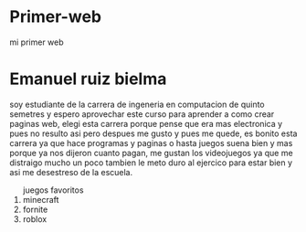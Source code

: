 # Primer-web

<html>
  <heat>
    <titule> mi primer web </titule>
    </head>
  <body>
    <div id="una copia">
          <h1> Emanuel ruiz bielma </h1>
      <p> soy estudiante de la carrera de ingeneria en computacion de quinto semetres y espero aprovechar este curso para aprender a como crear paginas web, elegi esta carrera porque pense que era mas electronica y pues no resulto asi pero despues me gusto y pues me quede, es bonito esta carrera ya que hace programas y paginas o hasta juegos suena bien y mas porque ya nos dijeron cuanto pagan, me gustan los videojuegos ya que me distraigo mucho un poco tambien le meto duro al ejercico para estar bien y asi me desestreso de la escuela.</p>
       
        

<ol> juegos favoritos
<li> minecraft </li>
<li> fornite </li>
<li> roblox </li>


 </oi>
          <div>
        </boody>
      </html>
